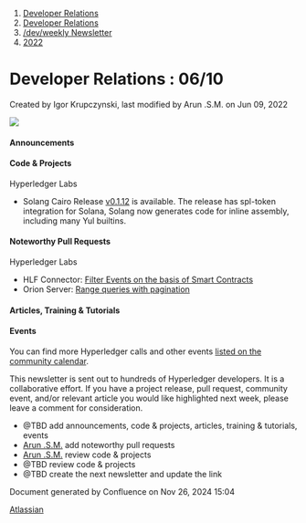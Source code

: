 1. [Developer Relations](index.html)
2. [Developer Relations](Developer-Relations_17170434.html)
3. [/dev/weekly Newsletter](17170445.html)
4. [2022](2022_17170473.html)

# Developer Relations : 06/10

Created by Igor Krupczynski, last modified by Arun .S.M. on Jun 09, 2022

![](attachments/17170434/17171308.png?height=169)

#### Announcements

#### Code &amp; Projects

Hyperledger Labs

- Solang Cairo Release [v0.1.12](https://github.com/hyperledger-labs/solang/releases/tag/v0.1.12) is available. The release has spl-token integration for Solana, Solang now generates code for inline assembly, including many Yul builtins.

#### Noteworthy Pull Requests

Hyperledger Labs

- HLF Connector: [Filter Events on the basis of Smart Contracts](https://github.com/hyperledger-labs/hlf-connector/pull/31)
- Orion Server: [Range queries with pagination](https://github.com/hyperledger-labs/orion-server/pull/420)

#### Articles, Training &amp; Tutorials

#### Events

You can find more Hyperledger calls and other events [listed on the community calendar](https://lf-hyperledger.atlassian.net/wiki/display/HYP/Calendar+of+Public+Meetings).

This newsletter is sent out to hundreds of Hyperledger developers. It is a collaborative effort. If you have a project release, pull request, community event, and/or relevant article you would like highlighted next week, please leave a comment for consideration.

- @TBD add announcements, code &amp; projects, articles, training &amp; tutorials, events
- [Arun .S.M.](https://lf-hyperledger.atlassian.net/wiki/people/621a0e5097d313006ba7386a?ref=confluence) add noteworthy pull requests
- [Arun .S.M.](https://lf-hyperledger.atlassian.net/wiki/people/621a0e5097d313006ba7386a?ref=confluence) review code &amp; projects
- @TBD review code &amp; projects
- @TBD create the next newsletter and update the link

Document generated by Confluence on Nov 26, 2024 15:04

[Atlassian](http://www.atlassian.com/)
